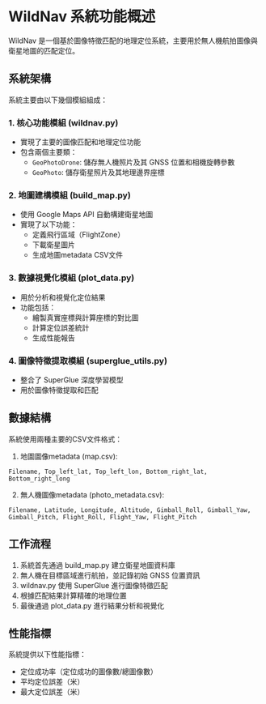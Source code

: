 # WildNav 系統功能概述

WildNav 是一個基於圖像特徵匹配的地理定位系統，主要用於無人機航拍圖像與衛星地圖的匹配定位。

## 系統架構

系統主要由以下幾個模組組成：

### 1. 核心功能模組 (wildnav.py)
- 實現了主要的圖像匹配和地理定位功能
- 包含兩個主要類：
  - `GeoPhotoDrone`: 儲存無人機照片及其 GNSS 位置和相機旋轉參數
  - `GeoPhoto`: 儲存衛星照片及其地理邊界座標

### 2. 地圖建構模組 (build_map.py)
- 使用 Google Maps API 自動構建衛星地圖
- 實現了以下功能：
  - 定義飛行區域（FlightZone）
  - 下載衛星圖片
  - 生成地圖metadata CSV文件

### 3. 數據視覺化模組 (plot_data.py)
- 用於分析和視覺化定位結果
- 功能包括：
  - 繪製真實座標與計算座標的對比圖
  - 計算定位誤差統計
  - 生成性能報告

### 4. 圖像特徵提取模組 (superglue_utils.py)
- 整合了 SuperGlue 深度學習模型
- 用於圖像特徵提取和匹配

## 數據結構

系統使用兩種主要的CSV文件格式：

1. 地圖圖像metadata (map.csv):
```
Filename, Top_left_lat, Top_left_lon, Bottom_right_lat, Bottom_right_long
```

2. 無人機圖像metadata (photo_metadata.csv):
```
Filename, Latitude, Longitude, Altitude, Gimball_Roll, Gimball_Yaw, Gimball_Pitch, Flight_Roll, Flight_Yaw, Flight_Pitch
```

## 工作流程

1. 系統首先通過 build_map.py 建立衛星地圖資料庫
2. 無人機在目標區域進行航拍，並記錄初始 GNSS 位置資訊
3. wildnav.py 使用 SuperGlue 進行圖像特徵匹配
4. 根據匹配結果計算精確的地理位置
5. 最後通過 plot_data.py 進行結果分析和視覺化

## 性能指標

系統提供以下性能指標：
- 定位成功率（定位成功的圖像數/總圖像數）
- 平均定位誤差（米）
- 最大定位誤差（米）
